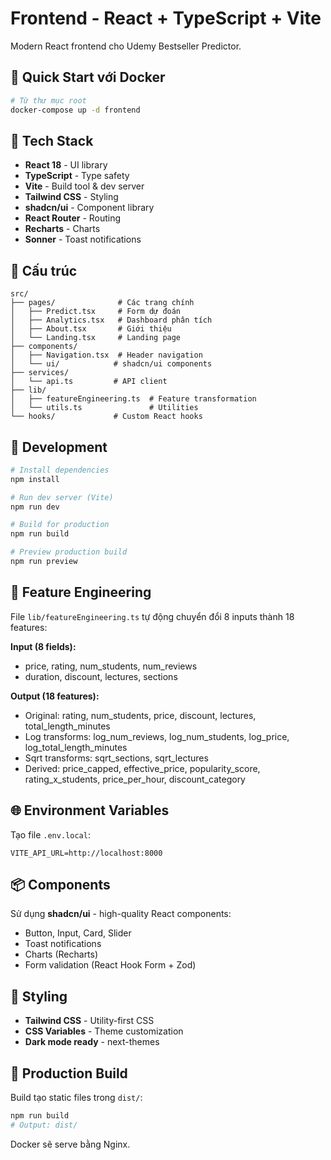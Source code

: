 ﻿# Frontend - React + TypeScript + Vite

Modern React frontend cho Udemy Bestseller Predictor.

## 🚀 Quick Start với Docker

```bash
# Từ thư mục root
docker-compose up -d frontend
```

## 🎨 Tech Stack

- **React 18** - UI library
- **TypeScript** - Type safety
- **Vite** - Build tool & dev server
- **Tailwind CSS** - Styling
- **shadcn/ui** - Component library
- **React Router** - Routing
- **Recharts** - Charts
- **Sonner** - Toast notifications

## 📁 Cấu trúc

```
src/
├── pages/              # Các trang chính
│   ├── Predict.tsx     # Form dự đoán
│   ├── Analytics.tsx   # Dashboard phân tích
│   ├── About.tsx       # Giới thiệu
│   └── Landing.tsx     # Landing page
├── components/
│   ├── Navigation.tsx  # Header navigation
│   └── ui/            # shadcn/ui components
├── services/
│   └── api.ts         # API client
├── lib/
│   ├── featureEngineering.ts  # Feature transformation
│   └── utils.ts               # Utilities
└── hooks/             # Custom React hooks
```

## 🔧 Development

```bash
# Install dependencies
npm install

# Run dev server (Vite)
npm run dev

# Build for production
npm run build

# Preview production build
npm run preview
```

## 🎯 Feature Engineering

File `lib/featureEngineering.ts` tự động chuyển đổi 8 inputs thành 18 features:

**Input (8 fields):**
- price, rating, num_students, num_reviews
- duration, discount, lectures, sections

**Output (18 features):**
- Original: rating, num_students, price, discount, lectures, total_length_minutes
- Log transforms: log_num_reviews, log_num_students, log_price, log_total_length_minutes
- Sqrt transforms: sqrt_sections, sqrt_lectures
- Derived: price_capped, effective_price, popularity_score, rating_x_students, price_per_hour, discount_category

## 🌐 Environment Variables

Tạo file `.env.local`:

```env
VITE_API_URL=http://localhost:8000
```

## 📦 Components

Sử dụng **shadcn/ui** - high-quality React components:
- Button, Input, Card, Slider
- Toast notifications
- Charts (Recharts)
- Form validation (React Hook Form + Zod)

## 🎨 Styling

- **Tailwind CSS** - Utility-first CSS
- **CSS Variables** - Theme customization
- **Dark mode ready** - next-themes

## 🚀 Production Build

Build tạo static files trong `dist/`:

```bash
npm run build
# Output: dist/
```

Docker sẽ serve bằng Nginx.
